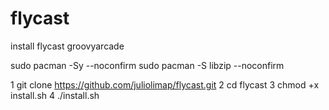 # flycast
install flycast groovyarcade



sudo pacman -Sy --noconfirm
sudo pacman -S libzip --noconfirm

1 git clone https://github.com/juliolimap/flycast.git
2 cd flycast
3 chmod +x install.sh
4 ./install.sh
